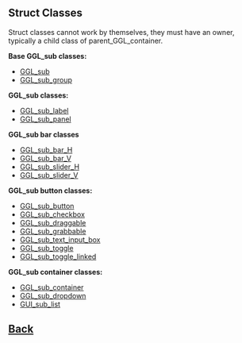 ## Struct Classes

Struct classes cannot work by themselves, they must have an owner, typically a child class of parent_GGL_container.

**Base GGL_sub classes:**
- [GGL_sub](https://github.com/Ced30/GML-GUI-Library-GGL-Documentation/blob/main/API/GGL_sub/GGL_sub.md)
- [GGL_sub_group](https://github.com/Ced30/GML-GUI-Library-GGL-Documentation/blob/main/API/GGL_sub/GGL_sub_group.md)

**GGL_sub classes:**
- [GGL_sub_label](https://github.com/Ced30/GML-GUI-Library-GGL-Documentation/blob/main/API/GGL_sub/GGL_sub_label.md)
- [GGL_sub_panel](https://github.com/Ced30/GML-GUI-Library-GGL-Documentation/blob/main/API/GGL_sub/GGL_sub_panel.md)

**GGL_sub bar classes**
- [GGL_sub_bar_H](https://github.com/Ced30/GML-GUI-Library-GGL-Documentation/blob/main/API/GGL_sub/GGL_sub_bar_H.md)
- [GGL_sub_bar_V](https://github.com/Ced30/GML-GUI-Library-GGL-Documentation/blob/main/API/GGL_sub/GGL_sub_bar_V.md)
- [GGL_sub_slider_H](https://github.com/Ced30/GML-GUI-Library-GGL-Documentation/blob/main/API/GGL_sub/GGL_sub_slider_H.md)
- [GGL_sub_slider_V](https://github.com/Ced30/GML-GUI-Library-GGL-Documentation/blob/main/API/GGL_sub/GGL_sub_slider_V.md)

**GGL_sub button classes:**
- [GGL_sub_button](https://github.com/Ced30/GML-GUI-Library-GGL-Documentation/blob/main/API/GGL_sub/GGL_sub_button.md)
- [GGL_sub_checkbox](https://github.com/Ced30/GML-GUI-Library-GGL-Documentation/blob/main/API/GGL_sub/GGL_sub_checkbox.md)
- [GGL_sub_draggable](https://github.com/Ced30/GML-GUI-Library-GGL-Documentation/blob/main/API/GGL_sub/GGL_sub_draggable.md)
- [GGL_sub_grabbable](https://github.com/Ced30/GML-GUI-Library-GGL-Documentation/blob/main/API/GGL_sub/GGL_sub_grabbable.md)
- [GGL_sub_text_input_box](https://github.com/Ced30/GML-GUI-Library-GGL-Documentation/blob/main/API/GGL_sub/GGL_sub_text_input_box.md)
- [GGL_sub_toggle](https://github.com/Ced30/GML-GUI-Library-GGL-Documentation/blob/main/API/GGL_sub/GGL_sub_toggle.md)
- [GGL_sub_toggle_linked](https://github.com/Ced30/GML-GUI-Library-GGL-Documentation/blob/main/API/GGL_sub/GGL_sub_toggle_linked.md)

**GGL_sub container classes:**
- [GGL_sub_container](https://github.com/Ced30/GML-GUI-Library-GGL-Documentation/blob/main/API/GGL_sub/GGL_sub_container.md)
- [GGL_sub_dropdown](https://github.com/Ced30/GML-GUI-Library-GGL-Documentation/blob/main/API/GGL_sub/GGL_sub_dropdown.md)
- [GUI_sub_list](https://github.com/Ced30/GML-GUI-Library-GGL-Documentation/blob/main/API/GGL_sub/GUI_sub_list.md)

## [Back](https://github.com/Ced30/GML-GUI-Library-GGL-Documentation/blob/main/README.md)
